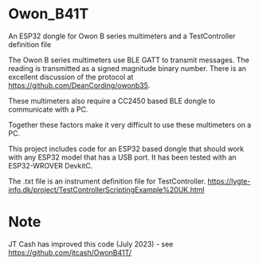 # Owon_B41T
An ESP32 dongle for Owon B series multimeters and a TestController definition file

The Owon B series multimeters use BLE GATT to transmit messages. The reading is transmitted as a signed magnitude binary number. There is an excellent discussion of the protocol at https://github.com/DeanCording/owonb35.

These multimeters also require a CC2450 based BLE dongle to communicate with a PC.

Together these factors make it very difficult to use these multimeters on a PC.

This project includes code for an ESP32 based dongle that should work with any ESP32 model that has a USB port. It has been tested with an ESP32-WROVER DevkitC.

The .txt file is an instrument definition file for TestController. https://lygte-info.dk/project/TestControllerScriptingExample%20UK.html

# Note
JT Cash has improved this code (July 2023) - see https://github.com/jtcash/OwonB41T/
